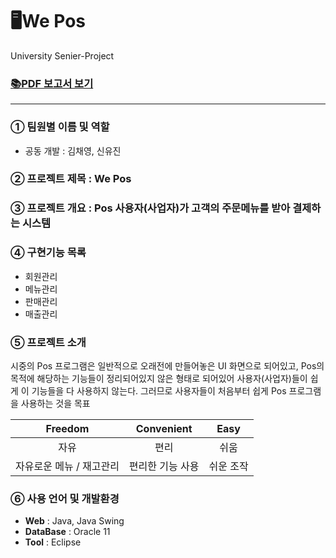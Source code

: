 # 🖥We Pos
University Senier-Project

### [📚PDF 보고서 보기](https://docs.google.com/viewer?url=https://github.com/yujin000/Senier-Project/blob/master/%EC%BA%A1%EC%8A%A4%ED%86%A4%EB%94%94%EC%9E%90%EC%9D%B8_%EB%B3%B4%EA%B3%A0%EC%84%9C_%EA%B9%80%EC%B1%84%EC%98%81%2C%EC%8B%A0%EC%9C%A0%EC%A7%84.pdf?raw=T)
------------
### **① 팀원별 이름 및 역할**
* 공동 개발 : 김채영, 신유진

### **② 프로젝트 제목** : We Pos

### **③ 프로젝트 개요** : Pos 사용자(사업자)가 고객의 주문메뉴를 받아 결제하는 시스템 

### **④ 구현기능 목록**
* 회원관리
* 메뉴관리
* 판매관리
* 매출관리

### **⑤ 프로젝트 소개**
시중의 Pos 프로그램은 일반적으로 오래전에 만들어놓은 UI 화면으로 되어있고, Pos의 목적에 해당하는 기능들이 정리되어있지 않은 형태로 되어있어 사용자(사업자)들이 쉽게 이 기능들을 다 사용하지 않는다. 그러므로 사용자들이 처음부터 쉽게 Pos 프로그램을 사용하는 것을 목표

|Freedom|Convenient|Easy|
|:---:|:---:|:---:|
|자유|편리|쉬움|
|자유로운 메뉴 / 재고관리|편리한 기능 사용|쉬운 조작|

### **⑥ 사용 언어 및 개발환경**
* **Web** : Java, Java Swing
* **DataBase** : Oracle 11
* **Tool** : Eclipse

